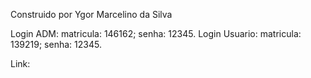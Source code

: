 Construido por Ygor Marcelino da Silva

Login ADM: matricula: 146162; senha: 12345.
Login Usuario: matricula: 139219; senha: 12345.

Link: 

